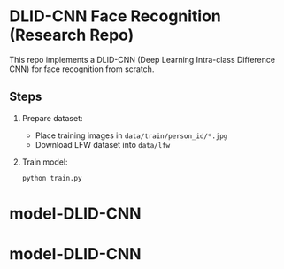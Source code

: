 # DLID-CNN Face Recognition (Research Repo)

This repo implements a DLID-CNN (Deep Learning Intra-class Difference CNN) for face recognition from scratch.

## Steps

1. Prepare dataset:

   - Place training images in `data/train/person_id/*.jpg`
   - Download LFW dataset into `data/lfw`

2. Train model:
   ```bash
   python train.py
   ```
# model-DLID-CNN
# model-DLID-CNN
